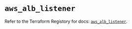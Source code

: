 # `aws_alb_listener`

Refer to the Terraform Registory for docs: [`aws_alb_listener`](https://registry.terraform.io/providers/hashicorp/aws/5.31.0/docs/resources/alb_listener).
